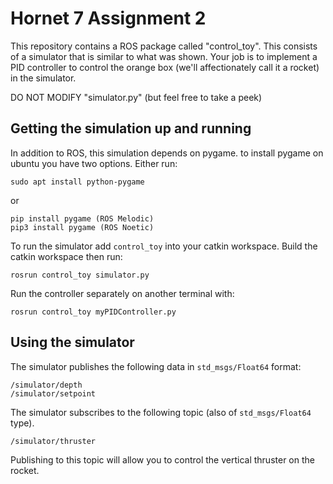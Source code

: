 # Hornet 7 Assignment 2

This repository contains a ROS package called "control_toy". This consists of a simulator that is similar to what was shown. Your job is to implement a PID controller to control the orange box (we'll affectionately call it a rocket) in the simulator.

DO NOT MODIFY "simulator.py" (but feel free to take a peek)

<!-- Zip and email your solution to -->

## Getting the simulation up and running

In addition to ROS, this simulation depends on pygame. to install pygame on ubuntu you have two options. Either run:

```
sudo apt install python-pygame
```

or

```
pip install pygame (ROS Melodic)
pip3 install pygame (ROS Noetic)
```

To run the simulator add `control_toy` into your catkin workspace. Build the catkin workspace then run:

```
rosrun control_toy simulator.py
```

Run the controller separately on another terminal with:

```
rosrun control_toy myPIDController.py
```

## Using the simulator

The simulator publishes the following data in `std_msgs/Float64` format:

```
/simulator/depth
/simulator/setpoint
```

The simulator subscribes to the following topic (also of `std_msgs/Float64` type). 

```
/simulator/thruster
```
Publishing to this topic will allow you to control the vertical thruster on the rocket.
